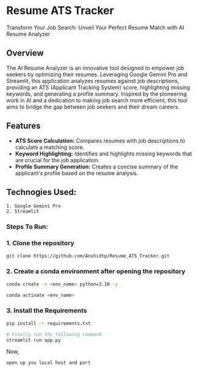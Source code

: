 # Resume ATS  Tracker
Transform Your Job Search: Unveil Your Perfect Resume Match with AI Resume Analyzer



## Overview

The AI Resume Analyzer is an innovative tool designed to empower job seekers by optimizing their resumes. Leveraging Google Gemini Pro and Streamlit, this application analyzes resumes against job descriptions, providing an ATS (Applicant Tracking System) score, highlighting missing keywords, and generating a profile summary. Inspired by the pioneering work in AI and a dedication to making job search more efficient, this tool aims to bridge the gap between job seekers and their dream careers.

## Features
- **ATS Score Calculation:** Compares resumes with job descriptions to calculate  a matching score.
- **Keyword Highlighting:** Identifies and highlights missing keywords that are crucial for the job application.
- **Profile Summary Generation:** Creates a concise summary of the applicant's profile based on the resume analysis.

## Technogies Used:
    1. Google Gemini Pro
    2. Streamlit

### Steps To Run:

### 1. Clone the repository

```bash
git clone https://github.com/Anshidtp/Resume_ATS_Tracker.git
```
### 2.  Create a conda environment after opening the repository

```bash
conda create -n <env_name> python=3.10 -y
```

```bash
conda activate <env_name>
```


### 3. Install the Requirements
```bash
pip install -r requirements.txt
```

```bash
# Finally run the following command
streamlit run app.py
```

Now,
```bash
open up you local host and port
```

